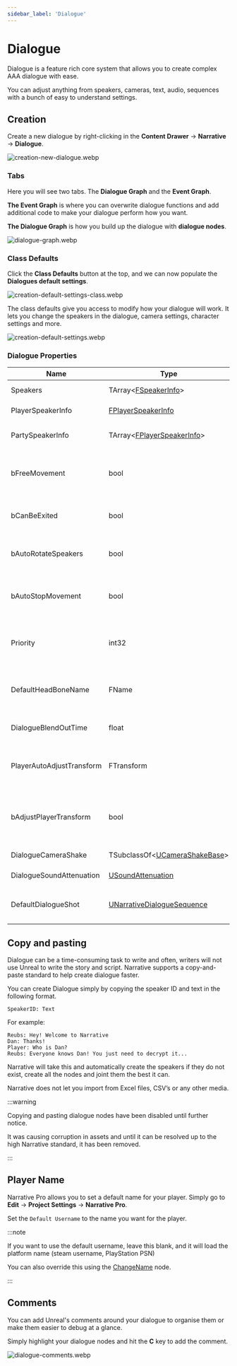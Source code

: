 ```yaml
---
sidebar_label: 'Dialogue'
---
```


# Dialogue

Dialogue is a feature rich core system that allows you to create complex AAA dialogue with ease.

You can adjust anything from speakers, cameras, text, audio, sequences with a bunch of easy to understand settings.

## Creation

Create a new dialogue by right-clicking in the **Content Drawer** -> **Narrative** -> **Dialogue**.

![creation-new-dialogue.webp](//img/dialogue/creation-new-dialogue.webp)

### Tabs

Here you will see two tabs. The **Dialogue Graph** and the **Event Graph**.

**The Event Graph** is where you can overwrite dialogue functions and add additional code to make your dialogue perform how you want.

**The Dialogue Graph** is how you build up the dialogue with **dialogue nodes**.

![dialogue-graph.webp](//img/pro/dialogue/dialogue-graph.webp)

### Class Defaults

Click the **Class Defaults** button at the top, and we can now populate the **Dialogues default settings**.

![creation-default-settings-class.webp](//img/dialogue/creation-default-settings-class.webp)

The class defaults give you access to modify how your dialogue will work. It lets you change the speakers in the dialogue, camera settings, character settings and more.

![creation-default-settings.webp](//img/dialogue/creation-default-settings.webp)

### Dialogue Properties

| Name                      | Type                                                                                                                                      | Description                                                                                                                         |
|---------------------------|-------------------------------------------------------------------------------------------------------------------------------------------|-------------------------------------------------------------------------------------------------------------------------------------|
| Speakers                  | TArray\<[FSpeakerInfo](./speakers.md)\>                                                                                                   | All the NPC speakers in this dialogue.                                                                                              |
| PlayerSpeakerInfo         | [FPlayerSpeakerInfo](./speakers.md#player-speakers)                                                                                       | The speaker info for our player.                                                                                                    |
| PartySpeakerInfo          | TArray\<[FPlayerSpeakerInfo](./speakers.md#player-speakers)\>                                                                             | For parties, each player in the party gets their own speaker info.                                                                  |
| bFreeMovement             | bool                                                                                                                                      | If true, narrative UI won't show mouse cursor and set input mode to UI. You'll still be able to control your player.                |
| bCanBeExited              | bool                                                                                                                                      | If false, default UI will disallow closing of the dialogue with ESC. You need to wait for it to end.                                |
| bAutoRotateSpeakers       | bool                                                                                                                                      | If enabled, narrative will automatically rotate the speakers to face whoever is currently talking.                                  |
| bAutoStopMovement         | bool                                                                                                                                      | Automatically stop the characters' movement when the dialogue begins to line up the camera shot correctly.                          |
| Priority                  | int32                                                                                                                                     | Priority. Lower values are more important. If a dialogue attempts to play with a higher priority, it will be discarded.             |
| DefaultHeadBoneName       | FName                                                                                                                                     | By default, Narrative will aim the camera at the bone named "head". If your head bone has a different name, input it here.          |
| DialogueBlendOutTime      | float                                                                                                                                     | Time to blend back into the player's camera after the dialogue ends.                                                                |
| PlayerAutoAdjustTransform | FTransform                                                                                                                                | In 1-on-1 dialogue, automatically adjusts the player's position so they stand the desired amount of units away.                     |
| bAdjustPlayerTransform    | bool                                                                                                                                      | If enabled, we'll adjust the player to be at PlayerAutoAdjustTransform relative to the other speaker. Only used in 1-on-1 dialogue. |
| DialogueCameraShake       | TSubclassOf\<[UCameraShakeBase](https://dev.epicgames.com/documentation/en-us/unreal-engine/API/Runtime/Engine/Camera/UCameraShakeBase)\> | Camera shake the dialogue camera will play.                                                                                         |
| DialogueSoundAttenuation  | [USoundAttenuation](https://dev.epicgames.com/documentation/en-us/unreal-engine/API/Runtime/Engine/Sound/USoundAttenuation)               | The attenuation to use for dialogue lines.                                                                                          |
| DefaultDialogueShot       | [UNarrativeDialogueSequence](./dialogue-sequence)                                                                                         | If a shot, its speaker, etc., doesn't have a shot, the dialogue will use this one as a default.                                     |

## Copy and pasting

Dialogue can be a time-consuming task to write and often, writers will not use Unreal to write the story and script. Narrative supports a copy-and-paste standard to help create dialogue faster.

You can create Dialogue simply by copying the speaker ID and text in the following format.

```
SpeakerID: Text
```

For example:
```
Reubs: Hey! Welcome to Narrative
Dan: Thanks!
Player: Who is Dan?
Reubs: Everyone knows Dan! You just need to decrypt it...
```

Narrative will take this and automatically create the speakers if they do not exist, create all the nodes and joint them the best it can.

Narrative does not let you import from Excel files, CSV’s or any other media.

:::warning

Copying and pasting dialogue nodes have been disabled until further notice. 

It was causing corruption in assets and until it can be resolved up to the high Narrative standard, it has been removed.

:::


## Player Name

Narrative Pro allows you to set a default name for your player. Simply go to **Edit** -> **Project Settings** -> **Narrative Pro**.

Set the `Default Username` to the name you want for the player.

:::note

If you want to use the default username, leave this blank, and it will load the platform name (steam username, PlayStation PSN) 

You can also override this using the [ChangeName](https://dev.epicgames.com/documentation/en-us/unreal-engine/BlueprintAPI/Game/ChangeName?application_version=5.4) node.

:::

## Comments

You can add Unreal's comments around your dialogue to organise them or make them easier to debug at a glance.

Simply highlight your dialogue nodes and hit the **C** key to add the comment.

![dialogue-comments.webp](//img/dialogue/dialogue-comments.webp)